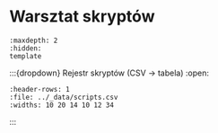 # Warsztat skryptów

```{toctree}
:maxdepth: 2
:hidden:
template
```

:::{dropdown} Rejestr skryptów (CSV → tabela)
:open:
```{csv-table} Skrypty
:header-rows: 1
:file: ../_data/scripts.csv
:widths: 10 20 14 10 12 34
```
:::